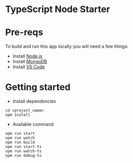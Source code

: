 # TypeScript Node Starter

# Pre-reqs
To build and run this app locally you will need a few things:
- Install [Node.js](https://nodejs.org/en/)
- Install [MongoDB](https://docs.mongodb.com/manual/installation/)
- Install [VS Code](https://code.visualstudio.com/)

# Getting started
- Install dependencies
```
cd <project_name>
npm install
```
- Available command
```
npm run start
npm run watch
npm run build
npm run start-ts
npm run watch-ts
npm run debug-ts
```
